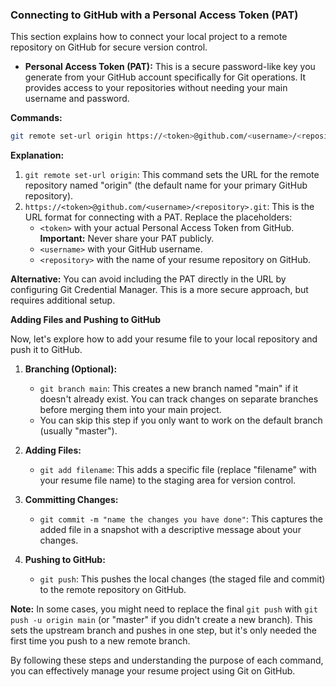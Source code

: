 ###  Connecting to GitHub with a Personal Access Token (PAT)

This section explains how to connect your local project to a remote repository on GitHub for secure version control.

* **Personal Access Token (PAT):** This is a secure password-like key you generate from your GitHub account specifically for Git operations. It provides access to your repositories without needing your main username and password. 

**Commands:**

```bash
git remote set-url origin https://<token>@github.com/<username>/<repository>.git
```

**Explanation:**

1. `git remote set-url origin`: This command sets the URL for the remote repository named "origin" (the default name for your primary GitHub repository).
2. `https://<token>@github.com/<username>/<repository>.git`: This is the URL format for connecting with a PAT. Replace the placeholders:
    * `<token>` with your actual Personal Access Token from GitHub. **Important:** Never share your PAT publicly.
    * `<username>` with your GitHub username.
    * `<repository>` with the name of your resume repository on GitHub.

**Alternative:** You can avoid including the PAT directly in the URL by configuring Git Credential Manager. This is a more secure approach, but requires additional setup.

**Adding Files and Pushing to GitHub**

Now, let's explore how to add your resume file to your local repository and push it to GitHub.

1. **Branching (Optional):**
    * `git branch main`: This creates a new branch named "main" if it doesn't already exist. You can track changes on separate branches before merging them into your main project.
    * You can skip this step if you only want to work on the default branch (usually "master").

2. **Adding Files:**
    * `git add filename`: This adds a specific file (replace "filename" with your resume file name) to the staging area for version control.

3. **Committing Changes:**
    * `git commit -m "name the changes you have done"`: This captures the added file in a snapshot with a descriptive message about your changes.

4. **Pushing to GitHub:**
    * `git push`: This pushes the local changes (the staged file and commit) to the remote repository on GitHub.

**Note:** In some cases, you might need to replace the final `git push` with `git push -u origin main` (or "master" if you didn't create a new branch). This sets the upstream branch and pushes in one step, but it's only needed the first time you push to a new remote branch.

By following these steps and understanding the purpose of each command, you can effectively manage your resume project using Git on GitHub.


